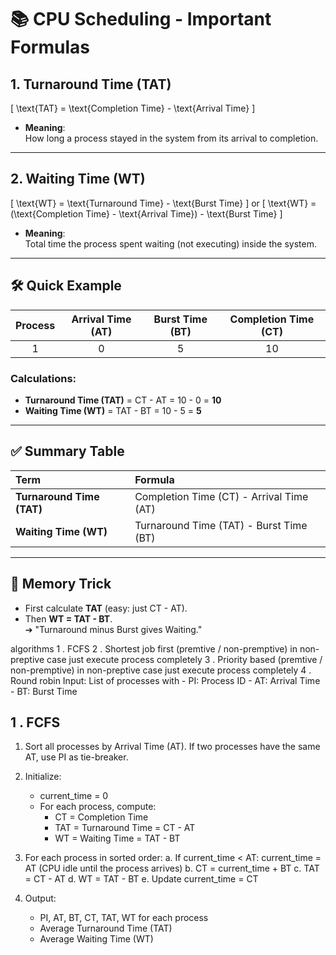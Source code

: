 
# 📚 CPU Scheduling - Important Formulas

## 1. Turnaround Time (TAT)

\[
\text{TAT} = \text{Completion Time} - \text{Arrival Time}
\]

- **Meaning**:  
  How long a process stayed in the system from its arrival to completion.

---

## 2. Waiting Time (WT)

\[
\text{WT} = \text{Turnaround Time} - \text{Burst Time}
\]
or
\[
\text{WT} = (\text{Completion Time} - \text{Arrival Time}) - \text{Burst Time}
\]

- **Meaning**:  
  Total time the process spent waiting (not executing) inside the system.

---

## 🛠 Quick Example

| Process | Arrival Time (AT) | Burst Time (BT) | Completion Time (CT) |
|:-------:|:-----------------:|:---------------:|:--------------------:|
|    1    |        0           |        5        |          10          |

### Calculations:
- **Turnaround Time (TAT)** = CT - AT = 10 - 0 = **10**
- **Waiting Time (WT)** = TAT - BT = 10 - 5 = **5**

---

## ✅ Summary Table

| Term | Formula |
|:----|:--------|
| **Turnaround Time (TAT)** | Completion Time (CT) - Arrival Time (AT) |
| **Waiting Time (WT)** | Turnaround Time (TAT) - Burst Time (BT) |

---

## 🎯 Memory Trick
- First calculate **TAT** (easy: just CT - AT).
- Then **WT = TAT - BT**.  
  ➔ "Turnaround minus Burst gives Waiting."

algorithms
1 . FCFS
2 . Shortest job first (premtive / non-premptive) in non-preptive case just execute process completely
3 . Priority based (premtive / non-premptive) in non-preptive case just execute process completely
4 . Round robin
Input: List of processes with 
       - PI: Process ID 
       - AT: Arrival Time 
       - BT: Burst Time
## 1 . FCFS
1. Sort all processes by Arrival Time (AT).
   If two processes have the same AT, use PI as tie-breaker.

2. Initialize:
   - current_time = 0
   - For each process, compute:
     - CT  = Completion Time
     - TAT = Turnaround Time = CT - AT
     - WT  = Waiting Time = TAT - BT

3. For each process in sorted order:
   a. If current_time < AT:
         current_time = AT   (CPU idle until the process arrives)
   b. CT = current_time + BT
   c. TAT = CT - AT
   d. WT = TAT - BT
   e. Update current_time = CT

4. Output:
   - PI, AT, BT, CT, TAT, WT for each process
   - Average Turnaround Time (TAT)
   - Average Waiting Time (WT)
